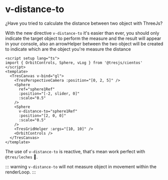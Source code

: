 # v-distance-to

¿Have you tried to calculate the distance between two object with ThreeJs?

With the new directive `v-distance-to` it's easier than ever, you should only indicate the target object to perform the measure and the result will appear in your console, also an arrowHelper between the two object will be created to indicate which are the object you're measure the distance

```vue{3}
<script setup lang="ts">
import { OrbitControls, Sphere, vLog } from '@tresjs/cientos'
</script>
<template>
  <TresCanvas v-bind="gl">
    <TresPerspectiveCamera :position="[0, 2, 5]" />
    <Sphere
      ref="sphere1Ref"
      :position="[-2, slider, 0]"
      :scale="0.5"
    />
    <Sphere
      v-distance-to="sphere1Ref"
      :position="[2, 0, 0]"
      :scale="0.5"
    />
    <TresGridHelper :args="[10, 10]" />
    <OrbitControls />
  </TresCanvas>
</template>
```

The use of `v-distance-to` is reactive, that's mean work perfect with `@tres/leches` 🍰.

::: warning
`v-distance-to` will not measure object in movement within the renderLoop.
:::
